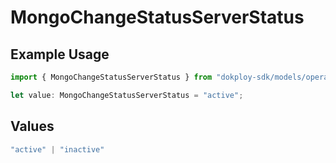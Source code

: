 # MongoChangeStatusServerStatus

## Example Usage

```typescript
import { MongoChangeStatusServerStatus } from "dokploy-sdk/models/operations";

let value: MongoChangeStatusServerStatus = "active";
```

## Values

```typescript
"active" | "inactive"
```